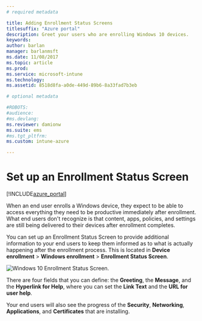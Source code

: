 ```yaml
---
# required metadata

title: Adding Enrollment Status Screens
titlesuffix: "Azure portal"
description: Greet your users who are enrolling Windows 10 devices.
keywords:
author: barlan
manager: barlanmsft
ms.date: 11/08/2017
ms.topic: article
ms.prod:
ms.service: microsoft-intune
ms.technology:
ms.assetid: 8518d8fa-a0de-449d-89b6-8a33fad7b3eb

# optional metadata

#ROBOTS:
#audience:
#ms.devlang:
ms.reviewer: damionw
ms.suite: ems
#ms.tgt_pltfrm:
ms.custom: intune-azure

---
```


# Set up an Enrollment Status Screen

[!INCLUDE[azure_portal](./includes/azure_portal.md)]

When an end user enrolls a Windows device, they expect to be able to access everything they need to be productive immediately after enrollment. What end users don't recognize is that content, apps, policies, and settings are still being delivered to their devices after enrollment completes.

You can set up an Enrollment Status Screen to provide additional information to your end users to keep them informed as to what is actually happening after the enrollment process. This is located in **Device enrollment** > **Windows enrollment** > **Enrollment Status Screen**.

![Windows 10 Enrollment Status Screen.](win10-enrollment-status-admin-setup.png)

There are four fields that you can define: the **Greeting**, the **Message**, and the **Hyperlink for Help**, where you can set the **Link Text** and the **URL for user help**.

Your end users will also see the progress of the **Security**, **Networking**, **Applications**, and **Certificates** that are installing.
